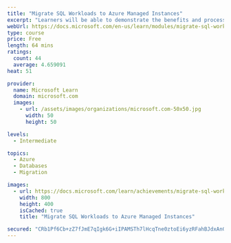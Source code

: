 ```yaml
---
title: "Migrate SQL Workloads to Azure Managed Instances"
excerpt: "Learners will be able to demonstrate the benefits and processes for moving a SQL Server database to an Azure SQL Database Managed Instance."
webUrl: https://docs.microsoft.com/en-us/learn/modules/migrate-sql-workloads-azure-managed-instances/
type: course
price: Free
length: 64 mins
ratings:
  count: 44
  average: 4.659091
heat: 51

provider:
  name: Microsoft Learn
  domain: microsoft.com
  images:
    - url: /assets/images/organizations/microsoft.com-50x50.jpg
      width: 50
      height: 50

levels:
  - Intermediate

topics:
  - Azure
  - Databases
  - Migration

images:
  - url: https://docs.microsoft.com/learn/achievements/migrate-sql-workloads-to-azure-managed-instances-social.png
    width: 800
    height: 400
    isCached: true
    title: "Migrate SQL Workloads to Azure Managed Instances"

secured: "CRb1Pf6Cb+zZ7fJmE7qIgk6G+iIPAMSTh7lHcqTne0ztoEi6yzRFahBJdxAnGEGJfrzgvtVz3Jq+GTgz0XpHb960F/9HbkdzpEhMjeXdFGEXhGxfTqtFbecZbm5krEPekWupqFY8/GWqadgBzJcdBxVkUOnQPWY5iuZ+Faosl8Jz5HvFkHajqJs1e1aEe0bRGR7Z+3fTLhFT3UCPkoKSzpF3HISzrnP5x4vaN4VkV7BZ/no5ejRc/CP+JQWqq8hlmztKLEuGD+n7xSZ/SnRCS8/l0at7wem5ABSgOKhJmLE9W3aAeEB1hHR6McE0bjaXYkCQsv4a0bgU1QVlLaU5X2vXg7qW1bpJC7zStsaztvdfEcZI9fqxlcMmyV15sfTM025ZFYckfV8fZvX4kFd9Rw==;h8oR75Jk7K99st8ymYsk5w=="
---
```


